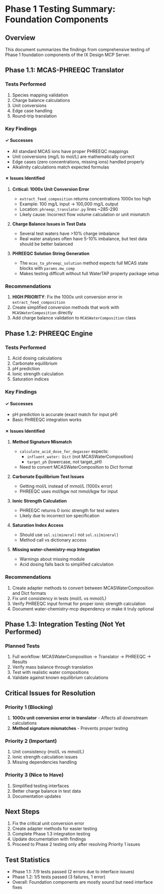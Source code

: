 # Phase 1 Testing Summary: Foundation Components

## Overview
This document summarizes the findings from comprehensive testing of Phase 1 foundation components of the IX Design MCP Server.

## Phase 1.1: MCAS-PHREEQC Translator

### Tests Performed
1. Species mapping validation
2. Charge balance calculations
3. Unit conversions
4. Edge case handling
5. Round-trip translation

### Key Findings

#### ✓ Successes
- All standard MCAS ions have proper PHREEQC mappings
- Unit conversions (mg/L to mol/L) are mathematically correct
- Edge cases (zero concentrations, missing ions) handled properly
- Alkalinity calculations match expected formulas

#### ✗ Issues Identified
1. **Critical: 1000x Unit Conversion Error**
   - `extract_feed_composition` returns concentrations 1000x too high
   - Example: 100 mg/L input → 100,000 mg/L output
   - Location: `phreeqc_translator.py` lines ~285-290
   - Likely cause: Incorrect flow volume calculation or unit mismatch

2. **Charge Balance Issues in Test Data**
   - Several test waters have >10% charge imbalance
   - Real water analyses often have 5-10% imbalance, but test data should be better balanced

3. **PHREEQC Solution String Generation**
   - The `mcas_to_phreeqc_solution` method expects full MCAS state blocks with `params.mw_comp`
   - Makes testing difficult without full WaterTAP property package setup

### Recommendations
1. **HIGH PRIORITY**: Fix the 1000x unit conversion error in `extract_feed_composition`
2. Create simplified conversion methods that work with `MCASWaterComposition` directly
3. Add charge balance validation to `MCASWaterComposition` class

## Phase 1.2: PHREEQC Engine

### Tests Performed
1. Acid dosing calculations
2. Carbonate equilibrium
3. pH prediction
4. Ionic strength calculation
5. Saturation indices

### Key Findings

#### ✓ Successes
- pH prediction is accurate (exact match for input pH)
- Basic PHREEQC integration works

#### ✗ Issues Identified
1. **Method Signature Mismatch**
   - `calculate_acid_dose_for_degasser` expects:
     - `influent_water: Dict` (not MCASWaterComposition)
     - `target_ph` (lowercase, not target_pH)
   - Need to convert MCASWaterComposition to Dict format

2. **Carbonate Equilibrium Test Issues**
   - Getting mol/L instead of mmol/L (1000x error)
   - PHREEQC uses mol/kgw not mmol/kgw for input

3. **Ionic Strength Calculation**
   - PHREEQC returns 0 ionic strength for test waters
   - Likely due to incorrect ion specification

4. **Saturation Index Access**
   - Should use `sol.si(mineral)` not `sol.si[mineral]`
   - Method call vs dictionary access

5. **Missing water-chemistry-mcp Integration**
   - Warnings about missing module
   - Acid dosing falls back to simplified calculation

### Recommendations
1. Create adapter methods to convert between MCASWaterComposition and Dict formats
2. Fix unit consistency in tests (mol/L vs mmol/L)
3. Verify PHREEQC input format for proper ionic strength calculation
4. Document water-chemistry-mcp dependency or make it truly optional

## Phase 1.3: Integration Testing (Not Yet Performed)

### Planned Tests
1. Full workflow: MCASWaterComposition → Translator → PHREEQC → Results
2. Verify mass balance through translation
3. Test with realistic water compositions
4. Validate against known equilibrium calculations

## Critical Issues for Resolution

### Priority 1 (Blocking)
1. **1000x unit conversion error in translator** - Affects all downstream calculations
2. **Method signature mismatches** - Prevents proper testing

### Priority 2 (Important)
1. Unit consistency (mol/L vs mmol/L)
2. Ionic strength calculation issues
3. Missing dependencies handling

### Priority 3 (Nice to Have)
1. Simplified testing interfaces
2. Better charge balance in test data
3. Documentation updates

## Next Steps
1. Fix the critical unit conversion error
2. Create adapter methods for easier testing
3. Complete Phase 1.3 integration testing
4. Update documentation with findings
5. Proceed to Phase 2 testing only after resolving Priority 1 issues

## Test Statistics
- Phase 1.1: 7/9 tests passed (2 errors due to interface issues)
- Phase 1.2: 1/5 tests passed (3 failures, 1 error)
- Overall: Foundation components are mostly sound but need interface fixes